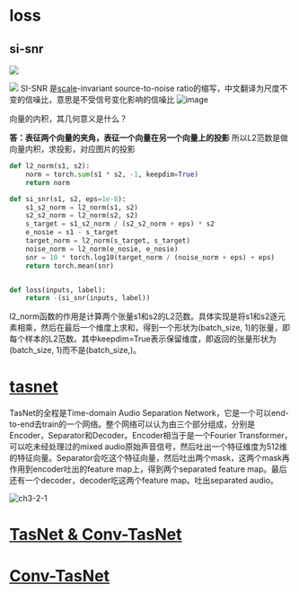 # loss
## si-snr
![](https://pic2.zhimg.com/80/v2-55feed80e523185d25267fcfb4b21391_720w.jpg)

![](https://pic3.zhimg.com/80/v2-6aafcc5d9412520d02466ee4cbc48e0a_720w.jpg)
SI-SNR 是[scale](https://so.csdn.net/so/search?q=scale&spm=1001.2101.3001.7020)-invariant source-to-noise ratio的缩写，中文翻译为尺度不变的信噪比，意思是不受信号变化影响的信噪比
![image](https://cdn.jsdelivr.net/gh/andyye1999/image-hosting@master/20220920/image.19zvvnqhaiww.webp)


向量的内积，其几何意义是什么？

**答：表征两个向量的夹角，表征一个向量在另一个向量上的投影**
所以L2范数是做向量内积，求投影，对应图片的投影

```python
def l2_norm(s1, s2):
    norm = torch.sum(s1 * s2, -1, keepdim=True)
    return norm

def si_snr(s1, s2, eps=1e-8):
    s1_s2_norm = l2_norm(s1, s2)
    s2_s2_norm = l2_norm(s2, s2)
    s_target = s1_s2_norm / (s2_s2_norm + eps) * s2
    e_nosie = s1 - s_target
    target_norm = l2_norm(s_target, s_target)
    noise_norm = l2_norm(e_nosie, e_nosie)
    snr = 10 * torch.log10(target_norm / (noise_norm + eps) + eps)
    return torch.mean(snr)


def loss(inputs, label):
    return -(si_snr(inputs, label))
```

 l2_norm函数的作用是计算两个张量s1和s2的L2范数。具体实现是将s1和s2逐元素相乘，然后在最后一个维度上求和，得到一个形状为(batch_size, 1)的张量，即每个样本的L2范数。其中keepdim=True表示保留维度，即返回的张量形状为(batch_size, 1)而不是(batch_size,)。
 
# [tasnet](https://blog.csdn.net/zjuPeco/article/details/106310790)

TasNet的全程是Time-domain Audio Separation Network，它是一个可以end-to-end去train的一个网络。整个网络可以认为由三个部分组成，分别是Encoder，Separator和Decoder。Encoder相当于是一个Fourier Transformer，可以吃未经处理过的mixed audio原始声音信号，然后吐出一个特征维度为512维的特征向量。Separator会吃这个特征向量，然后吐出两个mask，这两个mask再作用到encoder吐出的feature map上，得到两个separated feature map。最后还有一个decoder，decoder吃这两个feature map。吐出separated audio。

![ch3-2-1](https://img-blog.csdnimg.cn/20200524102818902.png?x-oss-process=image/watermark,type_ZmFuZ3poZW5naGVpdGk,shadow_10,text_aHR0cHM6Ly9ibG9nLmNzZG4ubmV0L3pqdVBlY28=,size_16,color_FFFFFF,t_70#pic_center)

# [TasNet & Conv-TasNet](https://zhuanlan.zhihu.com/p/101235440)

# [Conv-TasNet](https://blog.csdn.net/wjrenxinlei/article/details/107018571?ops_request_misc=%257B%2522request%255Fid%2522%253A%2522163651850816780265422153%2522%252C%2522scm%2522%253A%252220140713.130102334..%2522%257D&request_id=163651850816780265422153&biz_id=0&utm_medium=distribute.pc_search_result.none-task-blog-2~all~sobaiduend~default-2-107018571.pc_search_result_control_group&utm_term=Conv-TasNet&spm=1018.2226.3001.4187)
